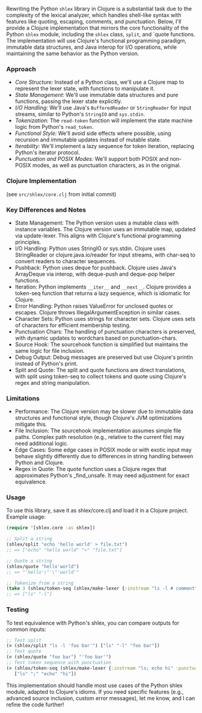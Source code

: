 Rewriting the Python `shlex` library in Clojure is a substantial task due to the complexity of the lexical analyzer, which handles shell-like syntax with features like quoting, escaping, comments, and punctuation. Below, I'll provide a Clojure implementation that mirrors the core functionality of the Python `shlex` module, including the `shlex` class, `split`, and `quote functions. The implementation will use Clojure's functional programming paradigm, immutable data structures, and Java interop for I/O operations, while maintaining the same behavior as the Python version.

### Approach
- *Core Structure:* Instead of a Python class, we'll use a Clojure map to represent the lexer state, with functions to manipulate it.
- *State Management:* We'll use immutable data structures and pure functions, passing the lexer state explicitly.
- *I/O Handling:* We'll use Java's `BufferedReader` or `StringReader` for input streams, similar to Python's `StringIO` and `sys.stdin`.
- *Tokenization:* The `read-token` function will implement the state machine logic from Python's `read_token`.
- *Functional Style:* We'll avoid side effects where possible, using recursion and immutable updates instead of mutable state.
- *Iterability:* We'll implement a lazy sequence for token iteration, replacing Python's iterator protocol.
- *Punctuation and POSIX Modes:* We'll support both POSIX and non-POSIX modes, as well as punctuation characters, as in the original.

### Clojure Implementation

(see `src/shlex/core.clj` from initial commit)

### Key Differences and Notes
- State Management: The Python version uses a mutable class with instance variables. The Clojure version uses an immutable map, updated via update-lexer. This aligns with Clojure's functional programming principles.
- I/O Handling: Python uses StringIO or sys.stdin. Clojure uses StringReader or clojure.java.io/reader for input streams, with char-seq to convert readers to character sequences.
- Pushback: Python uses deque for pushback. Clojure uses Java's ArrayDeque via interop, with deque-push and deque-pop helper functions.
- Iteration: Python implements `__iter__` and `__next__`. Clojure provides a token-seq function that returns a lazy sequence, which is idiomatic for Clojure.
- Error Handling: Python raises ValueError for unclosed quotes or escapes. Clojure throws IllegalArgumentException in similar cases.
- Character Sets: Python uses strings for character sets. Clojure uses sets of characters for efficient membership testing.
- Punctuation Chars: The handling of punctuation characters is preserved, with dynamic updates to wordchars based on punctuation-chars.
- Source Hook: The sourcehook function is simplified but maintains the same logic for file inclusion.
- Debug Output: Debug messages are preserved but use Clojure's println instead of Python's print.
- Split and Quote: The split and quote functions are direct translations, with split using token-seq to collect tokens and quote using Clojure's regex and string manipulation.

### Limitations
- Performance: The Clojure version may be slower due to immutable data structures and functional style, though Clojure's JVM optimizations mitigate this.
- File Inclusion: The sourcehook implementation assumes simple file paths. Complex path resolution (e.g., relative to the current file) may need additional logic.
- Edge Cases: Some edge cases in POSIX mode or with exotic input may behave slightly differently due to differences in string handling between Python and Clojure.
- Regex in Quote: The quote function uses a Clojure regex that approximates Python's _find_unsafe. It may need adjustment for exact equivalence.

### Usage
To use this library, save it as shlex/core.clj and load it in a Clojure project. Example usage:

```clojure
(require '[shlex.core :as shlex])

;; Split a string
(shlex/split "echo 'hello world' > file.txt")
;; => ["echo" "hello world" ">" "file.txt"]

;; Quote a string
(shlex/quote "hello'world")
;; => "'hello'\"'\"'world'"

;; Tokenize from a string
(take 3 (shlex/token-seq (shlex/make-lexer {:instream "ls -l # comment"})))
;; => ["ls" "-l"]
```

### Testing
To test equivalence with Python's shlex, you can compare outputs for common inputs:
```clojure
;; Test split
(= (shlex/split "ls -l 'foo bar'") ["ls" "-l" "foo bar"])
;; Test quote
(= (shlex/quote "foo bar") "'foo bar'")
;; Test token sequence with punctuation
(= (shlex/token-seq (shlex/make-lexer {:instream "ls; echo hi" :punctuation-chars true}))
   ["ls" ";" "echo" "hi"])
```

This implementation should handle most use cases of the Python shlex module, adapted to Clojure's idioms. If you need specific features (e.g., advanced source inclusion, custom error messages), let me know, and I can refine the code further!
